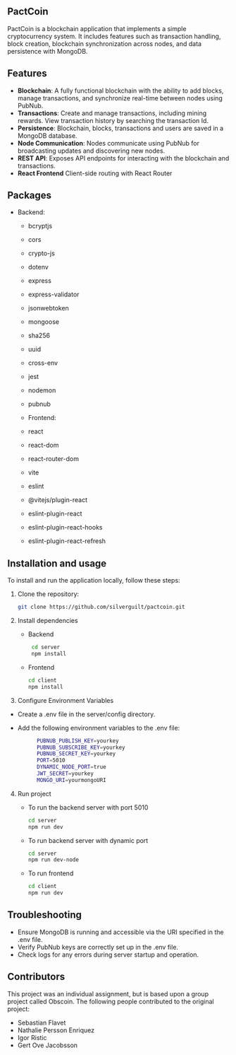 ## PactCoin

PactCoin is a blockchain application that implements a simple cryptocurrency system. It includes features such as transaction handling, block creation, blockchain synchronization across nodes, and data persistence with MongoDB.

## Features

- **Blockchain**: A fully functional blockchain with the ability to add blocks, manage transactions, and synchronize real-time between nodes using PubNub.
- **Transactions**: Create and manage transactions, including mining rewards. View transaction history by searching the transaction Id.
- **Persistence**: Blockchain, blocks, transactions and users are saved in a MongoDB database.
- **Node Communication**: Nodes communicate using PubNub for broadcasting updates and discovering new nodes.
- **REST API**: Exposes API endpoints for interacting with the blockchain and transactions.
- **React Frontend** Client-side routing with React Router

## Packages

- Backend:

  - bcryptjs
  - cors
  - crypto-js
  - dotenv
  - express
  - express-validator
  - jsonwebtoken
  - mongoose
  - sha256
  - uuid
  - cross-env
  - jest
  - nodemon
  - pubnub

  - Frontend:
  - react
  - react-dom
  - react-router-dom
  - vite
  - eslint
  - @vitejs/plugin-react
  - eslint-plugin-react
  - eslint-plugin-react-hooks
  - eslint-plugin-react-refresh

## Installation and usage

To install and run the application locally, follow these steps:

1. Clone the repository:

   ```bash
   git clone https://github.com/silverguilt/pactcoin.git

   ```

2. Install dependencies

   - Backend

     ```bash
      cd server
      npm install

     ```

   - Frontend

     ```bash
     cd client
     npm install

     ```

3. Configure Environment Variables

- Create a .env file in the server/config directory.
- Add the following environment variables to the .env file:

  ```bash
        PUBNUB_PUBLISH_KEY=yourkey
        PUBNUB_SUBSCRIBE_KEY=yourkey
        PUBNUB_SECRET_KEY=yourkey
        PORT=5010
        DYNAMIC_NODE_PORT=true
        JWT_SECRET=yourkey
        MONGO_URI=yourmongoURI

  ```

4.  Run project

    - To run the backend server with port 5010

      ```bash
      cd server
      npm run dev

      ```

    - To run backend server with dynamic port

      ```bash
      cd server
      npm run dev-node

      ```

    - To run frontend
      ```bash
      cd client
      npm run dev
      ```

## Troubleshooting

- Ensure MongoDB is running and accessible via the URI specified in the .env file.
- Verify PubNub keys are correctly set up in the .env file.
- Check logs for any errors during server startup and operation.

## Contributors

This project was an individual assignment, but is based upon a group project called Obscoin. The following people contributed to the original project:

- Sebastian Flavet
- Nathalie Persson Enriquez
- Igor Ristic
- Gert Ove Jacobsson
